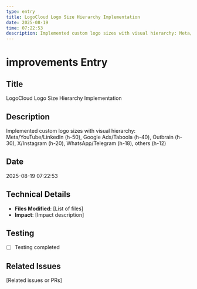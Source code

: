 ```yaml
---
type: entry
title: LogoCloud Logo Size Hierarchy Implementation
date: 2025-08-19
time: 07:22:53
description: Implemented custom logo sizes with visual hierarchy: Meta/YouTube/LinkedIn (h-50), Google Ads/Taboola (h-40), Outbrain (h-30), X/Instagram (h-20), WhatsApp/Telegram (h-18), others (h-12)
---
```


# improvements Entry

## Title
LogoCloud Logo Size Hierarchy Implementation

## Description
Implemented custom logo sizes with visual hierarchy: Meta/YouTube/LinkedIn (h-50), Google Ads/Taboola (h-40), Outbrain (h-30), X/Instagram (h-20), WhatsApp/Telegram (h-18), others (h-12)

## Date
2025-08-19 07:22:53

## Technical Details
- **Files Modified**: [List of files]
- **Impact**: [Impact description]

## Testing
- [ ] Testing completed

## Related Issues
[Related issues or PRs]